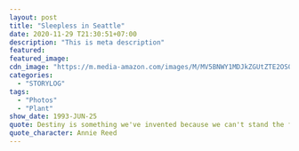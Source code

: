 ```yaml
---
layout: post
title: "Sleepless in Seattle"
date: 2020-11-29 T21:30:51+07:00
description: "This is meta description"
featured:
featured_image:
cdn_image: "https://m.media-amazon.com/images/M/MV5BNWY1MDJkZGUtZTE2OS00ODZiLTlmNzQtMDZjNzM2ZjkwM2QxXkEyXkFqcGdeQXVyMTMxODk2OTU@._V1_.jpg"
categories:
  - "STORYLOG"
tags:
  - "Photos"
  - "Plant"
show_date: 1993-JUN-25
quote: Destiny is something we've invented because we can't stand the fact that everything that happens is accidental.
quote_character: Annie Reed
---
```

